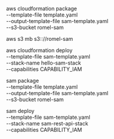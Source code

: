aws cloudformation package \
--template-file template.yaml \
--output-template-file sam-template.yaml \
--s3-bucket romel-sam

aws s3 mb s3:://romel-sam

aws cloudformation deploy \
--template-file sam-template.yaml \
--stack-name hello-sam-stack \
--capabilities CAPABILITY_IAM


sam package \
--template-file template.yaml \
--output-template-file sam-template.yaml \
--s3-bucket romel-sam

sam deploy \
--template-file sam-template.yaml \
--stack-name sam-rest-api-stack \
--capabilities CAPABILITY_IAM
